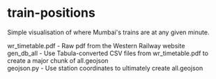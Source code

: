 # train-positions

Simple visualisation of where Mumbai's trains are at any given minute. 

wr_timetable.pdf - Raw pdf from the Western Railway website <br>
gen_db_all - Use Tabula-converted CSV files from wr_timetable.pdf to create a major chunk of all.geojson <br>
geojson.py - Use station coordinates to ultimately create all.geojson
